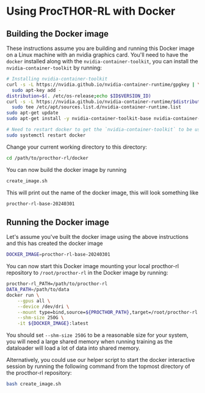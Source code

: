 # Using ProcTHOR-RL with Docker

## Building the Docker image

These instructions assume you are building and running this Docker image on a Linux machine with an nvidia graphics
card. You'll need to have the `docker` installed along with the `nvidia-container-toolkit`, you can install the 
`nvidia-container-toolkit` by running:
```bash
# Installing nvidia-container-toolkit
curl -s -L https://nvidia.github.io/nvidia-container-runtime/gpgkey | \
  sudo apt-key add -
distribution=$(. /etc/os-release;echo $ID$VERSION_ID)
curl -s -L https://nvidia.github.io/nvidia-container-runtime/$distribution/nvidia-container-runtime.list | \
  sudo tee /etc/apt/sources.list.d/nvidia-container-runtime.list
sudo apt-get update
sudo apt-get install -y nvidia-container-toolkit-base nvidia-container-toolkit

# Need to restart docker to get the `nvidia-container-toolkit` to be usable
sudo systemctl restart docker
```

Change your current working directory to this directory:
```bash
cd /path/to/procthor-rl/docker
```

You can now build the docker image by running
```bash
create_image.sh
```
This will print out the name of the docker image, this will look something like
```
procthor-rl-base-20240301
```

## Running the Docker image

Let's assume you've built the docker image using the above instructions and this has created the docker image
```bash
DOCKER_IMAGE=procthor-rl-base-20240301
```
You can now start this Docker image mounting your local procthor-rl repository to `/root/procthor-rl` in the Docker image by running:
```bash
procthor-rl_PATH=/path/to/procthor-rl
DATA_PATH=/path/to/data
docker run \
    --gpus all \
    --device /dev/dri \
    --mount type=bind,source=${PROCTHOR_PATH},target=/root/procthor-rl \
    --shm-size 250G \
    -it ${DOCKER_IMAGE}:latest
```
You should set `--shm-size 250G` to be a reasonable size for your system, you will need a large shared memory when
running training as the dataloader will load a lot of data into shared memory.

Alternatively, you could use our helper script to start the docker interactive session by running the following command from the topmost directory of the procthor-rl repository:
```bash
bash create_image.sh
```